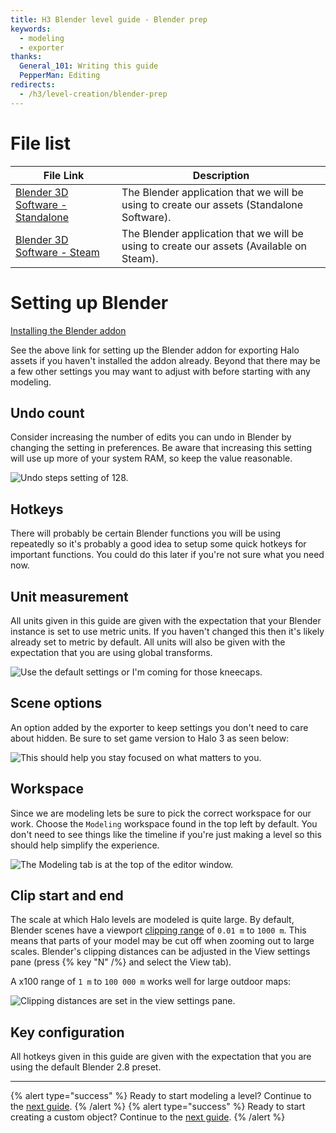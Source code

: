 ```yaml
---
title: H3 Blender level guide - Blender prep
keywords:
  - modeling
  - exporter
thanks:
  General_101: Writing this guide
  PepperMan: Editing
redirects:
  - /h3/level-creation/blender-prep
---
```

# File list
| File Link                                                      | Description
|--------------------------------------------------------------- | -------------------------------------------------------------------
|[Blender 3D Software - Standalone](https://www.blender.org/)    | The Blender application that we will be using to create our assets (Standalone Software).
|[Blender 3D Software - Steam](https://store.steampowered.com/app/365670/Blender/)    | The Blender application that we will be using to create our assets (Available on Steam).

# Setting up Blender
[Installing the Blender addon](~halo-asset-blender-development-toolset)

See the above link for setting up the Blender addon for exporting Halo assets if you haven't installed the addon already. Beyond that there may be a few other settings you may want to adjust with before starting with any modeling.

## Undo count
Consider increasing the number of edits you can undo in Blender by changing the setting in preferences. Be aware that increasing this setting will use up more of your system RAM, so keep the value reasonable.

![](A.jpg "Undo steps setting of 128.")

## Hotkeys
There will probably be certain Blender functions you will be using repeatedly so it's probably a good idea to setup some quick hotkeys for important functions. You could do this later if you're not sure what you need now.

## Unit measurement
All units given in this guide are given with the expectation that your Blender instance is set to use metric units. If you haven't changed this then it's likely already set to metric by default. All units will also be given with the expectation that you are using global transforms.

![](B.png "Use the default settings or I'm coming for those kneecaps.")

## Scene options
An option added by the exporter to keep settings you don't need to care about hidden. Be sure to set game version to Halo 3 as seen below:

![](C.jpg "This should help you stay focused on what matters to you.")

## Workspace
Since we are modeling lets be sure to pick the correct workspace for our work. Choose the `Modeling` workspace found in the top left by default. You don't need to see things like the timeline if you're just making a level so this should help simplify the experience.

![](D.jpg "The Modeling tab is at the top of the editor window.")

## Clip start and end
The scale at which Halo levels are modeled is quite large. By default, Blender scenes have a viewport [clipping range][wiki-clipping] of `0.01 m` to `1000 m`. This means that parts of your model may be cut off when zooming out to large scales. Blender's clipping distances can be adjusted in the View settings pane (press {% key "N" /%} and select the View tab).

A x100 range of `1 m` to `100 000 m` works well for large outdoor maps:

![](E.png "Clipping distances are set in the view settings pane.")

## Key configuration
All hotkeys given in this guide are given with the expectation that you are using the default Blender 2.8 preset.

---

{% alert type="success" %}
Ready to start modeling a level? Continue to the [next guide](~blender-level-creation-beginner).
{% /alert %}
{% alert type="success" %}
Ready to start creating a custom object? Continue to the [next guide](~blender-object-creation-render).
{% /alert %}

[wiki-clipping]: https://en.wikipedia.org/wiki/Clipping_(computer_graphics)#Clipping_in_3D_graphics

